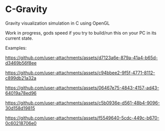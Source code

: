 # C-Gravity
Gravity visualization simulation in C using OpenGL

Work in progress, gods speed if you try to build/run this on your PC in its current state.

Examples: 

https://github.com/user-attachments/assets/d7123a6e-879a-41a4-b65d-d3469b56f8ee



https://github.com/user-attachments/assets/c94bbee2-9f5f-4771-8112-c899db21a32a




https://github.com/user-attachments/assets/06467e75-4843-4157-ad43-64019a78ed96


https://github.com/user-attachments/assets/c5b0936e-d561-48b4-9096-30d158d19815


https://github.com/user-attachments/assets/f5549640-5cdc-449c-b670-0c60218706e0

